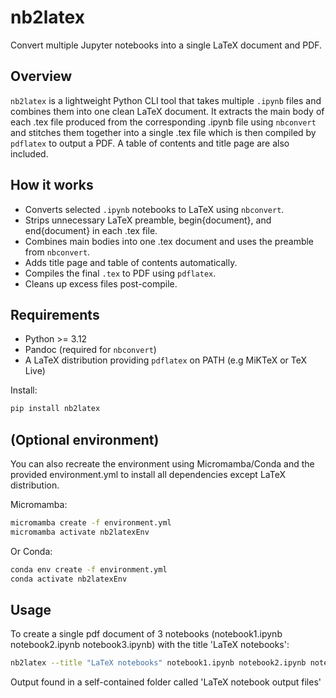 # nb2latex

Convert multiple Jupyter notebooks into a single LaTeX document and PDF.

## Overview

`nb2latex` is a lightweight Python CLI tool that takes multiple `.ipynb` files and combines them into one clean LaTeX document. It extracts the main body of each .tex file produced from the corresponding .ipynb file using `nbconvert` and stitches them together into a single .tex file which is then compiled by `pdflatex` to output a PDF. A table of contents and title page are also included.

## How it works

- Converts selected `.ipynb` notebooks to LaTeX using `nbconvert`.
- Strips unnecessary LaTeX preamble, begin{document}, and end{document} in each .tex file.
- Combines main bodies into one .tex document and uses the preamble from `nbconvert`.
- Adds title page and table of contents automatically.
- Compiles the final `.tex` to PDF using `pdflatex`.
- Cleans up excess files post-compile.


## Requirements

- Python >= 3.12 
- Pandoc (required for `nbconvert`)
- A LaTeX distribution providing `pdflatex` on PATH (e.g MiKTeX or TeX Live)

Install:

```bash
pip install nb2latex
```

## (Optional environment)

You can also recreate the environment using Micromamba/Conda and the provided environment.yml to install all dependencies except LaTeX distribution.

Micromamba:
```bash
micromamba create -f environment.yml
micromamba activate nb2latexEnv
```
Or Conda:
```bash
conda env create -f environment.yml
conda activate nb2latexEnv
```

## Usage
To create a single pdf document of 3 notebooks (notebook1.ipynb notebook2.ipynb notebook3.ipynb) with the title 'LaTeX notebooks':

```bash
nb2latex --title "LaTeX notebooks" notebook1.ipynb notebook2.ipynb notebook3.ipynb
```
Output found in a self-contained folder called 'LaTeX notebook output files'

